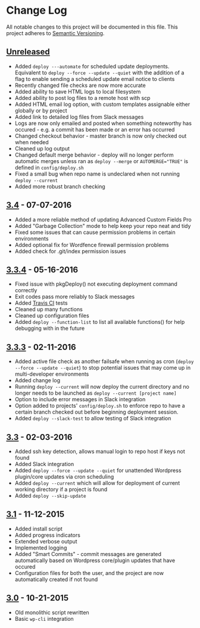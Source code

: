 # Change Log
All notable changes to this project will be documented in this file.
This project adheres to [Semantic Versioning](http://semver.org/).

## [Unreleased]
- Added ```deploy ---automate``` for scheduled update deployments. Equivalent to ```deploy --force --update --quiet``` with the addition of a flag to enable sending a scheduled update email notice to clients
- Recently changed file checks are now more accurate
- Added ability to save HTML logs to local filesystem
- Added ability to post log files to a remote host with scp
- Added HTML email log option, with custom templates assignable either globally or by project
- Added link to detailed log files from Slack messages 
- Logs are now only emailed and posted when something noteworthy has occured - e.g. a commit has been made or an error has occurred
- Changed checkout behavior - master branch is now only checked out when needed
- Cleaned up log output
- Changed default merge behavior - deploy will no longer perform automatic merges unless ran as ```deploy --merge``` or ```AUTOMERGE="TRUE"``` is defined in ```config/deploy.sh``` 
- Fixed a small bug when repo name is undeclared when not running ```deploy --current```
- Added more robust branch checking

## [3.4] - 07-07-2016
- Added a more reliable method of updating Advanced Custom Fields Pro
- Added "Garbage Collection" mode to help keep your repo neat and tidy
- Fixed some issues that can cause permission problems in certain environments
- Added optional fix for Wordfence firewall permission problems
- Added check for .git/index permission issues

## [3.3.4] - 05-16-2016
- Fixed issue with pkgDeploy() not executing deployment command correctly
- Exit codes pass more reliably to Slack messages 
- Added [Travis CI](https://travis-ci.org/EMRL/deploy) tests
- Cleaned up many functions
- Cleaned up configuration files
- Added ```deploy --function-list``` to list all available functions() for help debugging with in the future

## [3.3.3] - 02-11-2016
- Added active file check as another failsafe when running as cron (```deploy --force --update --quiet```) to stop potential issues that may come up in multi-developer environments
- Added change log
- Running ```deploy --current``` will now deploy the current directory and no longer needs to be launched as ```deploy --current [project name]```
- Option to include error messages in Slack integration
- Option added to projects' ```config/deploy.sh``` to enforce repo to have a certain branch checked out before beginning deployment session. 
- Added ```deploy --slack-test``` to allow testing of Slack integration

## [3.3] - 02-03-2016
- Added ssh key detection, allows manual login to repo host if keys not found
- Added Slack integration
- Added ```deploy --force --update --quiet``` for unattended Wordpress plugin/core updates via cron scheduling 
- Added ```deploy --current``` which will allow for deployment of current working directory if a project is found
- Added ```deploy --skip-update```

## [3.1] - 11-12-2015
- Added install script
- Added progress indicators
- Extended verbose output
- Implemented logging
- Added "Smart Commits" - commit messages are generated automatically based on Wordpress core/plugin updates that have occured
- Configuration files for both the user, and the project are now automatically created if not found 

## [3.0] - 10-21-2015
- Old monolithic script rewritten
- Basic ```wp-cli``` integration  





[Unreleased]: https://github.com/EMRL/deploy/compare/v3.4...HEAD
[3.4]: https://github.com/EMRL/deploy/compare/v3.3.4...v3.4
[3.3.4]: https://github.com/EMRL/deploy/compare/v3.3.3...v3.3.4
[3.3.3]: https://github.com/EMRL/deploy/compare/v3.3...v3.3.3
[3.3]: https://github.com/EMRL/deploy/compare/v3.1...v3.3
[3.1]: https://github.com/EMRL/deploy/compare/v3.0...v3.1
[3.0]: https://github.com/EMRL/deploy/commits/v3.0
